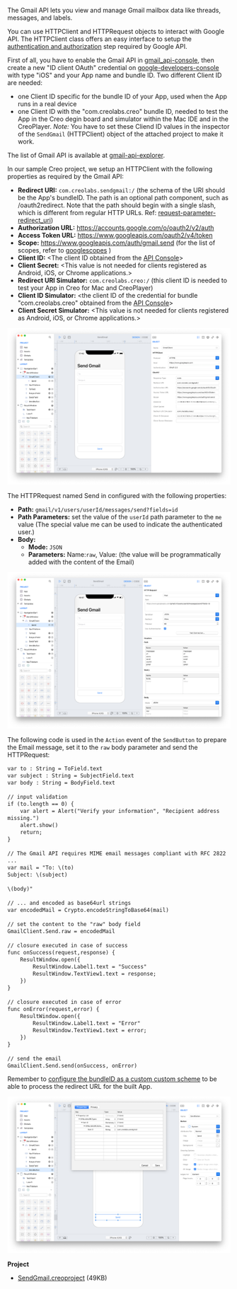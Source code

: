 The Gmail API lets you view and manage Gmail mailbox data like threads, messages, and labels.

You can use HTTPClient and HTTPRequest objects to interact with Google API.
The HTTPClient class offers an easy interface to setup the [authentication and authorization](https://developers.google.com/identity/protocols/OAuth2) step required by Google API.

First of all, you have to enable the Gmail API in [gmail_api-console](https://console.cloud.google.com/apis/library/gmail.googleapis.com), then create a new "ID client OAuth" credential on [google-developers-console](https://console.developers.google.com/apis/credentials) with type "iOS" and your App name and bundle ID.
Two different Client ID are needed:
* one Client ID specific for the bundle ID of your App, used when the App runs in a real device
* one Client ID with the "com.creolabs.creo" bundle ID, needed to test the App in the Creo degin board and simulator within the Mac IDE and in the CreoPlayer.
*Note:* You have to set these Cliend ID values in the inspector of the `SendGmail` (HTTPClient) object of the attached project to make it work.

The list of Gmail API is available at [gmail-api-explorer](https://developers.google.com/apis-explorer/?hl=it#p/gmail/v1/).

In our sample Creo project, we setup an HTTPClient with the following properties as required by the Gmail API:
* **Redirect URI:** `com.creolabs.sendgmail:/` (the schema of the URI should be the App's bundleID. The path is an optional path component, such as /oauth2redirect. Note that the path should begin with a single slash, which is different from regular HTTP URLs. Ref: [request-parameter-redirect_uri](https://developers.google.com/identity/protocols/OAuth2InstalledApp#request-parameter-redirect_uri))
* **Authorization URL:** https://accounts.google.com/o/oauth2/v2/auth
* **Access Token URL:** https://www.googleapis.com/oauth2/v4/token
* **Scope:** https://www.googleapis.com/auth/gmail.send (for the list of scopes, refer to [googlescopes](https://developers.google.com/identity/protocols/googlescopes) )
* **Client ID:** <The client ID obtained from the [API Console](https://console.developers.google.com/apis/credentials)>
* **Client Secret:** <This value is not needed for clients registered as Android, iOS, or Chrome applications.>
* **Redirect URI Simulator:** `com.creolabs.creo:/` (this client ID is needed to test your App in Creo for Mac and CreoPlayer)
* **Client ID Simulator:** <the client ID of the credential for bundle "com.creolabs.creo" obtained from the [API Console](https://console.developers.google.com/apis/credentials)>
* **Client Secret Simulator:** <This value is not needed for clients registered as Android, iOS, or Chrome applications.>

![SendGmail](../images/technotes/sendgmail-1.png)

The HTTPRequest named Send in configured with the following properties:
* **Path:** `gmail/v1/users/userId/messages/send?fields=id`
* **Path Parameters:** set the value of the `userId` path parameter to the `me` value (The special value me can be used to indicate the authenticated user.)
* **Body:**
	* **Mode:** `JSON`
	* **Parameters:** Name:`raw`, Value:<empty> (the value will be programmatically added with the content of the Email)

![SendGmail](../images/technotes/sendgmail-2.png)

The following code is used in the `Action` event of the `SendButton` to prepare the Email message, set it to the `raw` body parameter and send the HTTPRequest:

```
var to : String = ToField.text
var subject : String = SubjectField.text
var body : String = BodyField.text

// input validation
if (to.length == 0) {
	var alert = Alert("Verify your information", "Recipient address missing.")
	alert.show()
	return;
}

// The Gmail API requires MIME email messages compliant with RFC 2822 ...
var mail = "To: \(to)
Subject: \(subject)

\(body)"

// ... and encoded as base64url strings
var encodedMail = Crypto.encodeStringToBase64(mail)

// set the content to the "raw" body field
GmailClient.Send.raw = encodedMail

// closure executed in case of success
func onSuccess(request,response) {
	ResultWindow.open({
		ResultWindow.Label1.text = "Success"
		ResultWindow.TextView1.text = response;
	})
}

// closure executed in case of error
func onError(request,error) {
	ResultWindow.open({
		ResultWindow.Label1.text = "Error"
		ResultWindow.TextView1.text = error;
	})
}

// send the email
GmailClient.Send.send(onSuccess, onError)
```

Remember to [configure the bundleID as a custom custom scheme](https://docs.creolabs.com/technotes/open-url.html) to be able to
process the redirect URL for the built App.

![SendGmail](../images/technotes/sendgmail-3.png)

**Project**
* [SendGmail.creoproject]({{github_raw_link}}/assets/SendGmail.creoproject.zip) (49KB)
